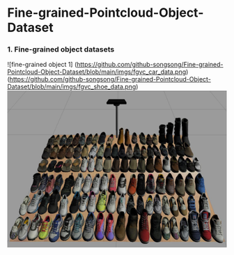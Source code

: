 # Fine-grained-Pointcloud-Object-Dataset

### 1. Fine-grained object datasets
![fine-grained object 1]
(https://github.com/github-songsong/Fine-grained-Pointcloud-Object-Dataset/blob/main/imgs/fgvc_car_data.png)
(https://github.com/github-songsong/Fine-grained-Pointcloud-Object-Dataset/blob/main/imgs/fgvc_shoe_data.png)
![fine-grained object 2](https://github.com/github-songsong/Fine-grained-Pointcloud-Object-Dataset/blob/main/imgs/fgvc_shoe_data.png)
